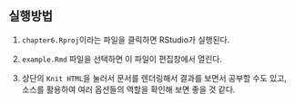 ## 실행방법

1. `chapter6.Rproj`이라는 파일을 클릭하면 RStudio가 실행된다. 

2. `example.Rmd` 파일을 선택하면 이 파일이 편집창에서 열린다. 

3. 상단의 `Knit HTML`을 눌러서 문서를 렌더링해서 결과를 보면서 공부할 수도 있고, 소스를 활용하여 여러 옵션들의 역할을 확인해 보면 좋을 것 같다. 
